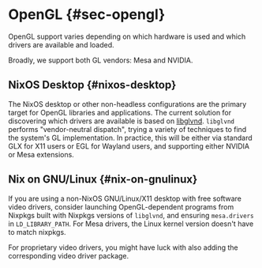 # OpenGL {#sec-opengl}

OpenGL support varies depending on which hardware is used and which drivers are available and loaded.

Broadly, we support both GL vendors: Mesa and NVIDIA.

## NixOS Desktop {#nixos-desktop}

The NixOS desktop or other non-headless configurations are the primary target for OpenGL libraries and applications. The current solution for discovering which drivers are available is based on [libglvnd](https://gitlab.freedesktop.org/glvnd/libglvnd). `libglvnd` performs "vendor-neutral dispatch", trying a variety of techniques to find the system's GL implementation. In practice, this will be either via standard GLX for X11 users or EGL for Wayland users, and supporting either NVIDIA or Mesa extensions.

## Nix on GNU/Linux {#nix-on-gnulinux}

If you are using a non-NixOS GNU/Linux/X11 desktop with free software video drivers, consider launching OpenGL-dependent programs from Nixpkgs built with Nixpkgs versions of `libglvnd`, and ensuring `mesa.drivers` in `LD_LIBRARY_PATH`. For Mesa drivers, the Linux kernel version doesn't have to match nixpkgs.

For proprietary video drivers, you might have luck with also adding the corresponding video driver package.
